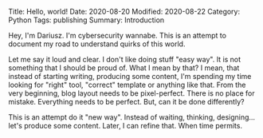 Title: Hello, world!
Date: 2020-08-20
Modified: 2020-08-22
Category: Python
Tags: publishing
Summary: Introduction

Hey, I'm Dariusz. I'm cybersecurity wannabe.
This is an attempt to document my road to understand quirks of this world.

Let me say it loud and clear. I don't like doing stuff "easy way". It is not something that I should be proud of. What I mean by that? I mean, that instead of starting writing, producing some content, I'm spending my time looking for "right" tool, "correct" template or anything like that. From the very beginning, blog layout needs to be pixel-perfect. There is no place for mistake. Everything needs to be perfect. But, can it be done differently?

This is an attempt do it "new way". Instead of waiting, thinking, designing... let's produce some content.
Later, I can refine that. When time permits.

